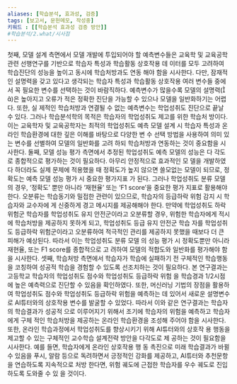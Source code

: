 ```yaml
---
aliases: [학습분석, 효과성, 검증]
tags: [보고서, 문헌메모, 작성중]
키워드 : [[학습분석 효과성 검증 방안]]
#학습분석/2.what/시사점
---
```


첫째, 모델 설계 측면에서 모델 개발에 투입되어야 할 예측변수들은 교육학 
및 교육공학 관련 선행연구를 기반으로 학습자 특성과 학습활동 상호작용 데
이터를 모두 고려하여 학습진단의 성능을 높이고 동시에 학습처방과도 연동
해야 함을 시사한다. 다만, 잠재적인 설명력을 갖고 있다고 생각되는 학습자 
특성과 학습활동 상호작용 여러 변수들 중에서 꼭 필요한 변수를 선택하는 
것이 바람직하다. 예측변수가 많을수록 모델의 설명력(
)은 높아지고 오류가 
적은 정확한 진단을 가능할 수 있으나 모델을 일반화하기는 어렵다. 또한, 실
제적인 학습처방과 연결될 수 없는 예측변수는 학업성취도 진단으로 끝날 수 
있다. 그러나 학습분석학의 목적은 학습자의 학업성취도 제고를 위한 학습처
방이다. 이는 교육학자 및 교육공학자는 최적의 학업성취도 예측 모델 설계 
시 학습자 특성과 온라인 학습환경에 대한 깊은 이해를 바탕으로 다양한 변
수 선택 방법을 사용하여 의미 있는 변수를 선별하여 모델의 일반화를 고려
하되 학습처방과 연동하는 것이 중요함을 시사한다.
둘째, 모델 성능 평가 측면에서 추정된 학업성취도 예측 모델의 성능은 다
각도로 종합적으로 평가하는 것이 필요하다. 아무리 안정적으로 효과적인 모
델을 개발하였다 하더라도 실제 문제에 적용했을 때 정확도가 높지 않으면 
쓸모없는 모델이 되므로, 정확도는 예측 모델 성능 평가 시 중요한 평가지표
가 된다. 그러나 학업성취도 분류 모델의 경우, ‘정확도’ 뿐만 아니라 ‘재현율’
또는 ‘F1 score’을 중요한 평가 지표로 활용해야 한다. 오분류는 학습동기와 
밀접한 관련이 있으므로, 학습자의 등급하락 위험 감지 시 학습자와 교수자에
게 신중하게 경고 메시지를 제공해해야 한다. 만약에 학업성취도 하락 위험군 
학습자를 학업성취도 유지 안전군이라고 오분류할 경우, 위험한 학습자에게 
적시에 학습처방을 제공하지 못하게 되고, 학업성취도 등급 유지 안전군 학습
자를 학업성취도 등급하락 위험군이라고 오분류하여 적극적인 관리를 제공하지 못했을 때보다 더 큰 피해가 예상된다. 따라서 이는 학업성취도 분류 모델
의 성능 평가 시 정확도뿐만 아니라 재현율, 또는 F1 score를 종합적으로 고
려하여 모델의 적합도와 일반화를 평가해야 함을 시사한다.
셋째, 학습처방 측면에서 학습자가 학습에 실패하기 전 구체적인 학습행동
을 코칭하여 성공적 학습을 경험할 수 있도록 선조치하는 것이 필요하다. 본 
연구결과는 고등학교 학습자의 학업성취도 점수와 학업성취도 등급하락 위험
을 학습경과 1/2시점에 높은 예측력으로 진단할 수 있음을 확인하였다. 또한,
머신러닝 기법의 장점을 활용하여 학업성취도 점수와 학업성취도 등급하락 
위험을 예측하는 데 있어서 새로운 설명변수로 AI튜터와의 상호작용 변수를 
발굴할 수 있었다. 따라서 이와 같은 연구결과는 학습자의 학습결과가 성공적
으로 이루어지기 위해서 조기에 학습자의 위험을 예측하고 학습자에게 구체
적인 학습처방을 제공하는 온라인 학습환경을 조성해 주어야 함을 시사한다.
또한, 온라인 학습과정에서 학업성취도를 향상시키기 위해 AI튜터와의 상호작
용 행동을 제고할 수 있는 구체적인 교수학습 설계전략 방안을 다각도로 제
공하는 것이 필요함을 시사한다. 예를 들면, 학습자에게 온라인 상호작용 행
동 촉진으로 미래 학습결과가 바뀔 수 있음을 푸시, 알람 등으로 독려하면서 
긍정적인 강화를 제공하고, AI튜터와 추천문항을 연습하도록 지속적으로 처방
한다면, 위험 궤도에 근접한 학습자를 우수 궤도로 진입하도록 도와줄 수 있
을 것이다.
